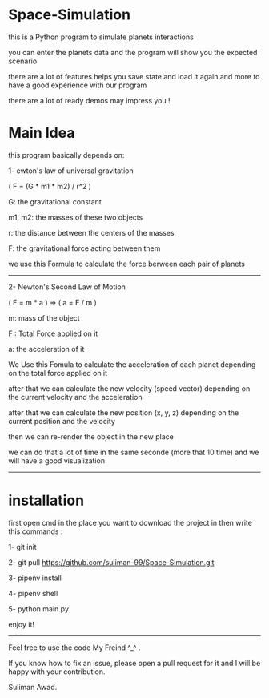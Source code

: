 # Space-Simulation
this is a Python program to simulate planets interactions

you can enter the planets data and the program will show you the expected scenario

there are a lot of features helps you save state and load it again and more to have a good experience with our program

there are a lot of ready demos may impress you !


# Main Idea
this program basically depends on:

1- ewton's law of universal gravitation

( F = (G * m1 * m2) / r^2 )

G: the gravitational constant

m1, m2: the masses of these two objects

r: the distance between the centers of the masses

F: the gravitational force acting between them

we use this Formula to calculate the force berween each pair of planets

-------------------------------------------

2- Newton's Second Law of Motion

( F = m * a ) => ( a = F / m )

m: mass of the object

F : Total Force applied on it

a: the acceleration of it

We Use this Fomula to calculate the acceleration of each planet depending on the total force applied on it

after that we can calculate the new velocity (speed vector) depending on the current velocity and the acceleration

after that we can calculate the new position (x, y, z) depending on the current position and the velocity

then we can re-render the object in the new place

we can do that a lot of time in the same seconde (more that 10 time) and we will have a good visualization
 
-------------------------------------------

# installation

first open cmd in the place you want to download the project in then write this commands :

1- git init

2- git pull https://github.com/suliman-99/Space-Simulation.git

3- pipenv install

4- pipenv shell

5- python main.py

enjoy it!

-----------------------------------------------

Feel free to use the code My Freind ^_^ .

If you know how to fix an issue, please open a pull request for it and I will be happy with your contribution.

Suliman Awad.
